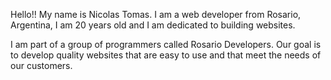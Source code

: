 Hello!! My name is Nicolas Tomas. I am a web developer from Rosario, Argentina, I am 20 years old and I am dedicated to building websites.

I am part of a group of programmers called Rosario Developers. Our goal is to develop quality websites that are easy to use and that meet the needs of our customers.
